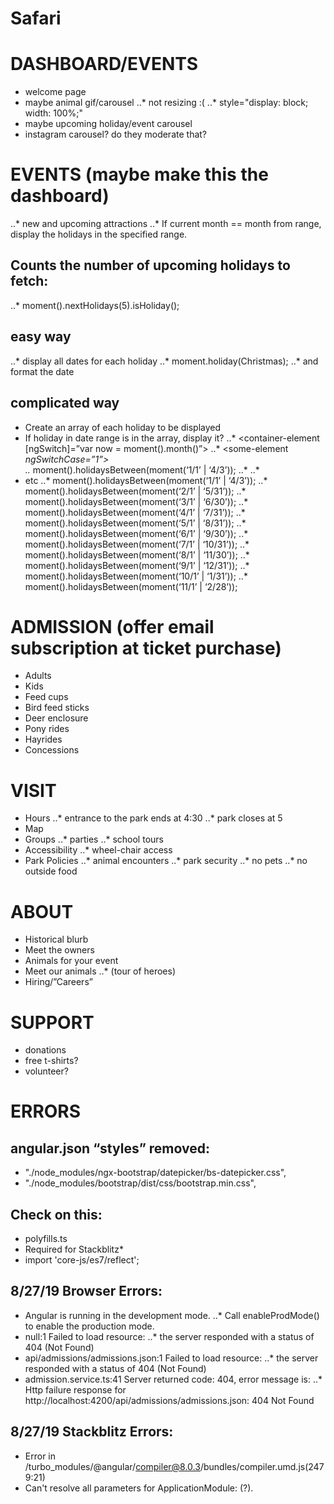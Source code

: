 # Safari
# DASHBOARD/EVENTS
*   welcome page
*   maybe animal gif/carousel
..*   not resizing :(
..*   style="display: block; width: 100%;"
*   maybe upcoming holiday/event carousel
*   instagram carousel? do they moderate that?
# EVENTS (maybe make this the dashboard)
..*   new and upcoming attractions
..*   If current month == month from range, display the holidays in the specified range.
## Counts the number of upcoming holidays to fetch:
..*   moment().nextHolidays(5).isHoliday();
## easy way
..*   display all dates for each holiday
..*   moment.holiday(Christmas);
..*   and format the date
## complicated way
*   Create an array of each holiday to be displayed
*   If holiday in date range is in the array, display it?
..*   <container-element [ngSwitch]=”var now = moment().month()”>
..*   <some-element *ngSwitchCase=”1”>  
..*   moment().holidaysBetween(moment(‘1/1’ | ‘4/3’));
..*   </some-element>
..*   </container-element>
*   etc
..*   moment().holidaysBetween(moment(‘1/1’ | ‘4/3’));
..*   moment().holidaysBetween(moment(‘2/1’ | ‘5/31’));
..*   moment().holidaysBetween(moment(‘3/1’ | ‘6/30’));
..*   moment().holidaysBetween(moment(‘4/1’ | ‘7/31’));
..*   moment().holidaysBetween(moment(‘5/1’ | ‘8/31’));
..*   moment().holidaysBetween(moment(‘6/1’ | ‘9/30’));
..*   moment().holidaysBetween(moment(‘7/1’ | ‘10/31’));
..*   moment().holidaysBetween(moment(‘8/1’ | ‘11/30’));
..*   moment().holidaysBetween(moment(‘9/1’ | ‘12/31’));
..*   moment().holidaysBetween(moment(‘10/1’ | ‘1/31’));
..*   moment().holidaysBetween(moment(‘11/1’ | ‘2/28’));
# ADMISSION (offer email subscription at ticket purchase)
*   Adults
*   Kids
*   Feed cups
*   Bird feed sticks
*   Deer enclosure
*   Pony rides
*  Hayrides
*   Concessions
# VISIT
*   Hours
..*   entrance to the park ends at 4:30
..*   park closes at 5
*   Map
*   Groups
..*   parties
..*   school tours
*   Accessibility
..*   wheel-chair access
*   Park Policies
..*   animal encounters
..*   park security
..*   no pets
..*   no outside food
# ABOUT
*   Historical blurb
*   Meet the owners
*   Animals for your event
*   Meet our animals 
..*   (tour of heroes)
*   Hiring/”Careers”
# SUPPORT
*   donations
*   free t-shirts?
*   volunteer?
# ERRORS
## angular.json “styles” removed:
*   "./node_modules/ngx-bootstrap/datepicker/bs-datepicker.css",
*   "./node_modules/bootstrap/dist/css/bootstrap.min.css",
## Check on this:
*   polyfills.ts
*   Required for Stackblitz*   
*   import 'core-js/es7/reflect';
## 8/27/19 Browser Errors:
*   Angular is running in the development mode. 
..*   Call enableProdMode() to enable the production mode.
*   null:1 Failed to load resource: 
..*   the server responded with a status of 404 (Not Found)
*   api/admissions/admissions.json:1 Failed to load resource: 
..*   the server responded with a status of 404 (Not Found)
*   admission.service.ts:41 Server returned code: 404, error message is:
..*   Http failure response for http://localhost:4200/api/admissions/admissions.json: 404 Not Found
## 8/27/19 Stackblitz Errors:
*   Error in /turbo_modules/@angular/compiler@8.0.3/bundles/compiler.umd.js(2479:21)
*   Can't resolve all parameters for ApplicationModule: (?).

